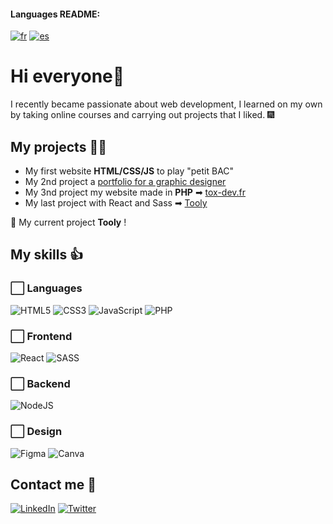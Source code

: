 #### Languages README: 
[![fr](https://img.shields.io/badge/README-fr-blue)](https://github.com/ToxyhDev/ToxyhDev/blob/main/README.fr.md) [![es](https://img.shields.io/badge/README-es-red)](https://github.com/ToxyhDev/ToxyhDev/blob/main/README.md)
# Hi everyone👋

I recently became passionate about web development, I learned on my own by taking online courses and carrying out projects that I liked. 🎆

## My projects 👨‍💻

- My first website **HTML/CSS/JS** to play "petit BAC"
- My 2nd project a [portfolio for a graphic designer](https://maxportfolio.tox-dev.fr/)
- My 3nd project my website made in **PHP** ➡ [tox-dev.fr](https://tox-dev.fr)
- My last project with React and Sass ➡ [Tooly](https://tooly.tox-dev.fr/)

🚀 My current project **Tooly** !

## My skills 👍

###  ⬜ Languages

![HTML5](https://img.shields.io/badge/html5-%23E34F26.svg?style=for-the-badge&logo=html5&logoColor=white)
![CSS3](https://img.shields.io/badge/css3-%231572B6.svg?style=for-the-badge&logo=css3&logoColor=white)
![JavaScript](https://img.shields.io/badge/javascript-%23323330.svg?style=for-the-badge&logo=javascript&logoColor=%23F7DF1E)
![PHP](https://img.shields.io/badge/php-%23777BB4.svg?style=for-the-badge&logo=php&logoColor=white)

### ⬜ Frontend
![React](https://img.shields.io/badge/react-%2320232a.svg?style=for-the-badge&logo=react&logoColor=%2361DAFB)
![SASS](https://img.shields.io/badge/SASS-hotpink.svg?style=for-the-badge&logo=SASS&logoColor=white)

### ⬜ Backend

![NodeJS](https://img.shields.io/badge/node.js-6DA55F?style=for-the-badge&logo=node.js&logoColor=white)

### ⬜ Design

![Figma](https://img.shields.io/badge/figma-%23F24E1E.svg?style=for-the-badge&logo=figma&logoColor=white)
![Canva](https://img.shields.io/badge/Canva-%2300C4CC.svg?style=for-the-badge&logo=Canva&logoColor=white)

## Contact me 💬

[![LinkedIn](https://img.shields.io/badge/linkedin-%230077B5.svg?style=for-the-badge&logo=linkedin&logoColor=white)](https://www.linkedin.com/in/tom-andre/)
[![Twitter](https://img.shields.io/badge/Twitter-%231DA1F2.svg?style=for-the-badge&logo=Twitter&logoColor=white)](https://twitter.com/SuperToxyh)
